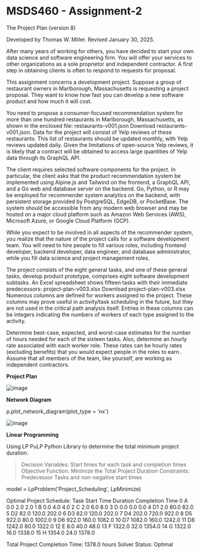 # MSDS460 - Assignment-2

The Project Plan (version 8)

Developed by Thomas W. Miller. Revised January 30, 2025.

After many years of working for others, you have decided to start your own data science and software engineering firm. You will offer your services to other organizations as a sole proprietor and independent contractor. A first step in obtaining clients is often to respond to requests for proposal. 

This assignment concerns a development project. Suppose a group of restaurant owners in Marlborough, Massachusetts is requesting a project proposal. They want to know how fast you can develop a new software product and how much it will cost.

You need to propose a consumer-focused recommendation system for more than one hundred restaurants in Marlborough, Massachusetts, as shown in the enclosed file: restaurants-v001.json Download restaurants-v001.json. Data for the project will consist of Yelp reviews of these restaurants. This list of restaurants should be updated monthly, with Yelp reviews updated daily. Given the limitations of open-source Yelp reviews, it is likely that a contract will be obtained to access large quantities of Yelp data through its GraphQL API.

The client requires selected software components for the project. In particular, the client asks that the product recommendation system be implemented using Alpine.js and Tailwind on the frontend, a GraphQL API, and a Go web and database server on the backend. Go, Python, or R may be employed for recommender system analytics on the backend, with persistent storage provided by PostgreSQL, EdgeDB, or PocketBase. The system should be accessible from any modern web browser and may be hosted on a major cloud platform such as Amazon Web Services (AWS), Microsoft Azure, or Google Cloud Platform (GCP). 

While you expect to be involved in all aspects of the recommender system, you realize that the nature of the project calls for a software development team. You will need to hire people to fill various roles, including frontend developer, backend developer, data engineer, and database administrator, while you fill data science and project management roles.  

The project consists of the eight general tasks, and one of these general tasks, develop product prototype, comprises eight software development subtasks. An Excel spreadsheet shows fifteen tasks with their immediate predecessors: project-plan-v003.xlsx Download project-plan-v003.xlsx  Numerous columns are defined for workers assigned to the project. These columns may prove useful in activity/task scheduling in the future, but they are not used in the critical path analysis itself. Entries in these columns can be integers indicating the numbers of workers of each type assigned to the activity.

Determine best-case, expected, and worst-case estimates for the number of hours needed for each of the sixteen tasks. Also, determine an hourly rate associated with each worker role. These rates can be hourly rates (excluding benefits) that you would expect people in the roles to earn. Assume that all members of the team, like yourself, are working as independent contractors.

**Project Plan**

![image](https://github.com/user-attachments/assets/e0fb0b2f-55e7-44dc-8d19-7216cd279afd)

**Network Diagram**

p.plot_network_diagram(plot_type = 'nx')

![image](https://github.com/user-attachments/assets/6ef2403b-6a92-4a77-8853-871e9225345e)

**Linear Programming**

Using LP PuLP Python Library to determine the total minimum project duration.

> Decision Variables: Start times for each task and completion times
> Objective Function: Minimize the Total Project Duration
> Constraints: Predecessor Tasks and non-negative start times

 model = LpProblem('Project_Scheduling', LpMinimize)


Optimal Project Schedule:
   Task  Start Time  Duration  Completion Time
0     A         0.0       2.0              2.0
1     B         0.0       4.0              4.0
2     C         2.0       6.0              8.0
3     D         0.0       0.0              0.0
4    D1         2.0      80.0             82.0
5    D2        82.0     120.0            202.0
6    D3        82.0     120.0            202.0
7    D4       202.0     720.0            922.0
8    D5       922.0      80.0           1002.0
9    D6       922.0     160.0           1082.0
10   D7      1082.0     160.0           1242.0
11   D8      1242.0      80.0           1322.0
12    E         8.0      40.0             48.0
13    F      1322.0      32.0           1354.0
14    G      1322.0      16.0           1338.0
15    H      1354.0      24.0           1378.0

Total Project Completion Time: 1378.0 hours
Solver Status: Optimal
